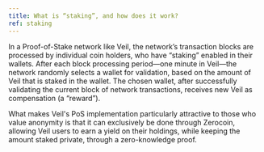 ```yaml
---
title: What is “staking”, and how does it work?
ref: staking
---
```

In a Proof-of-Stake network like Veil, the network’s transaction blocks are processed by individual coin holders, who have “staking” enabled in their wallets. After each block processing period—one minute in Veil—the network randomly selects a wallet for validation, based on the amount of Veil that is staked in the wallet. The chosen wallet, after successfully validating the current block of network transactions, receives new Veil as compensation (a “reward”).

What makes Veil's PoS implementation particularly attractive to those who value anonymity is that it can exclusively be done through Zerocoin, allowing Veil users to earn a yield on their holdings, while keeping the amount staked private, through a zero-knowledge proof.
